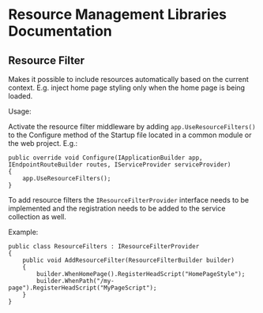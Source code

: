 ﻿# Resource Management Libraries Documentation



## Resource Filter

Makes it possible to include resources automatically based on the current context. E.g. inject home page styling only when the home page is being loaded.

Usage:

Activate the resource filter middleware by adding `app.UseResourceFilters()` to the Configure method of the Startup file located in a common module or the web project. E.g.:

```
public override void Configure(IApplicationBuilder app, IEndpointRouteBuilder routes, IServiceProvider serviceProvider)
{
    app.UseResourceFilters();
}
```

To add resource filters the `IResourceFilterProvider` interface needs to be implemented and the registration needs to be added to the service collection as well.

Example:

```
public class ResourceFilters : IResourceFilterProvider
{
    public void AddResourceFilter(ResourceFilterBuilder builder)
    {
        builder.WhenHomePage().RegisterHeadScript("HomePageStyle");
        builder.WhenPath("/my-page").RegisterHeadScript("MyPageScript");
    }
}
```